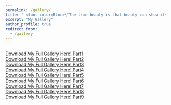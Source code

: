 ```yaml
---
permalink: /gallery/
title: " <font color=Blue>\"The true beauty is that beauty can show its vivid appearance in itself.\"<font> "
excerpt: "My Gallery"
author_profile: true
redirect_from: 
  - /gallery
---  
```


<br />[Download My Full Gallery Here! Part1](https://haoliu4391.github.io/Hao_Liu.github.io/assets/part1.zip)
<br />[Download My Full Gallery Here! Part2](https://haoliu4391.github.io/Hao_Liu.github.io/assets/part2.zip)
<br />[Download My Full Gallery Here! Part3](https://haoliu4391.github.io/Hao_Liu.github.io/assets/part3.zip)
<br />[Download My Full Gallery Here! Part4](https://haoliu4391.github.io/Hao_Liu.github.io/assets/part4.zip)
<br />[Download My Full Gallery Here! Part5](https://haoliu4391.github.io/Hao_Liu.github.io/assets/part5.zip)
<br />[Download My Full Gallery Here! Part6](https://haoliu4391.github.io/Hao_Liu.github.io/assets/part6.zip)
<br />[Download My Full Gallery Here! Part7](https://haoliu4391.github.io/Hao_Liu.github.io/assets/part7.zip)
<br />[Download My Full Gallery Here! Part8](https://haoliu4391.github.io/Hao_Liu.github.io/assets/part8.zip)
<br />[Download My Full Gallery Here! Part9](https://haoliu4391.github.io/Hao_Liu.github.io/assets/part9.zip)
